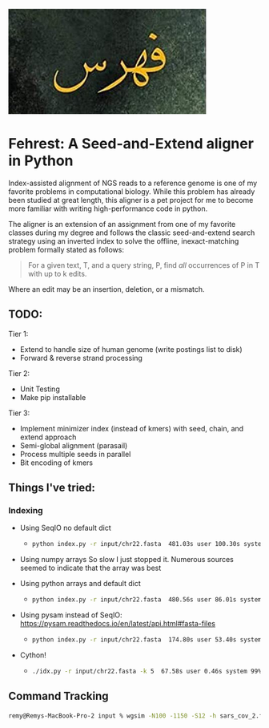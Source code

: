 ![Scripted Name](img/fehrest.jpg)

# Fehrest: A Seed-and-Extend aligner in Python

Index-assisted alignment of NGS reads to a reference genome is one of my favorite problems in computational biology. While this problem has already been studied at great length, this aligner is a pet project for me to become more familiar with writing high-performance code in python.

The aligner is an extension of an assignment from one of my favorite classes during my degree and follows the classic seed-and-extend search strategy using an inverted index to solve the offline, inexact-matching problem formally stated as follows:

> For a given text, T, and a query string, P, find *all* occurrences of P in T with up to k edits.

Where an edit may be an insertion, deletion, or a mismatch.



## TODO:

Tier 1:
* Extend to handle size of human genome (write postings list to disk)
* Forward & reverse strand processing

Tier 2:

- Unit Testing
- Make pip installable

Tier 3:
* Implement minimizer index (instead of kmers) with seed, chain, and extend approach
* Semi-global alignment (parasail)
* Process multiple seeds in parallel
* Bit encoding of kmers



## Things I've tried:
### Indexing
* Using SeqIO no default dict

  * ```bash
    python index.py -r input/chr22.fasta  481.03s user 100.30s system 92% cpu 10:30.32 total
    ```

* Using numpy arrays
      So slow I just stopped it. Numerous sources seemed to indicate that the array was best

* Using python arrays and default dict

  * ```bash
    python index.py -r input/chr22.fasta  480.56s user 86.01s system 93% cpu 10:05.86 total
    ```

* Using pysam instead of SeqIO: https://pysam.readthedocs.io/en/latest/api.html#fasta-files

  * ```bash
    python index.py -r input/chr22.fasta  174.80s user 53.40s system 93% cpu 4:03.46 total
    ```
  

- Cython!

  - ```bash
    ./idx.py -r input/chr22.fasta -k 5  67.58s user 0.46s system 99% cpu 1:08.64 total
    ```

## Command Tracking

```bash
remy@Remys-MacBook-Pro-2 input % wgsim -N100 -1150 -S12 -h sars_cov_2.fasta sars_cov_2.fastq tmp.fastq
```
